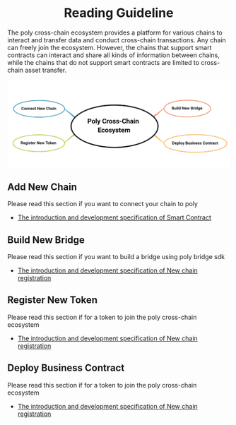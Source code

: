 <h1 align="center">Reading Guideline</h1>

The poly cross-chain ecosystem provides a platform for various chains to interact and transfer data and conduct cross-chain transactions. Any chain can freely join the ecosystem. However, the chains that support smart contracts can interact and share all kinds of information between chains, while the chains that do not support smart contracts are limited to cross-chain asset transfer.

<div align=center><img src="resources/reading_guideline.png" alt=""/></div>

## Add New Chain
Please read this section if you want to connect your chain to poly
- [The introduction and development specification of Smart Contract](new_chain/readme.md)

## Build New Bridge 
Please read this section if you want to build a bridge using poly bridge sdk
- [The introduction and development specification of New chain registration](new_product/integrate_bridge/bridge.md)

## Register New Token
Please read this section if for a token to join the poly cross-chain ecosystem
- [The introduction and development specification of New chain registration](new_product/integrate_bridge/bridge.md)

## Deploy Business Contract

Please read this section if for a token to join the poly cross-chain ecosystem

- [The introduction and development specification of New chain registration](new_product/integrate_bridge/bridge.md)

